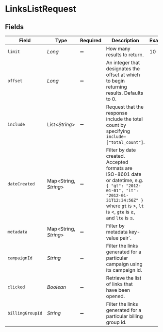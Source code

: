 # LinksListRequest


## Fields

| Field                                                                                                                                                                                       | Type                                                                                                                                                                                        | Required                                                                                                                                                                                    | Description                                                                                                                                                                                 | Example                                                                                                                                                                                     |
| ------------------------------------------------------------------------------------------------------------------------------------------------------------------------------------------- | ------------------------------------------------------------------------------------------------------------------------------------------------------------------------------------------- | ------------------------------------------------------------------------------------------------------------------------------------------------------------------------------------------- | ------------------------------------------------------------------------------------------------------------------------------------------------------------------------------------------- | ------------------------------------------------------------------------------------------------------------------------------------------------------------------------------------------- |
| `limit`                                                                                                                                                                                     | *Long*                                                                                                                                                                                      | :heavy_minus_sign:                                                                                                                                                                          | How many results to return.                                                                                                                                                                 | 10                                                                                                                                                                                          |
| `offset`                                                                                                                                                                                    | *Long*                                                                                                                                                                                      | :heavy_minus_sign:                                                                                                                                                                          | An integer that designates the offset at which to begin returning results. Defaults to 0.                                                                                                   |                                                                                                                                                                                             |
| `include`                                                                                                                                                                                   | List<*String*>                                                                                                                                                                              | :heavy_minus_sign:                                                                                                                                                                          | Request that the response include the total count by specifying `include=["total_count"]`.<br/>                                                                                             |                                                                                                                                                                                             |
| `dateCreated`                                                                                                                                                                               | Map<String, *String*>                                                                                                                                                                       | :heavy_minus_sign:                                                                                                                                                                          | Filter by date created. Accepted formats are ISO-8601 date or datetime, e.g. `{ "gt": "2012-01-01", "lt": "2012-01-31T12:34:56Z" }` where `gt` is >, `lt` is <, `gte` is ≥, and `lte` is ≤. |                                                                                                                                                                                             |
| `metadata`                                                                                                                                                                                  | Map<String, *String*>                                                                                                                                                                       | :heavy_minus_sign:                                                                                                                                                                          | Filter by metadata key-value pair`.                                                                                                                                                         |                                                                                                                                                                                             |
| `campaignId`                                                                                                                                                                                | *String*                                                                                                                                                                                    | :heavy_minus_sign:                                                                                                                                                                          | Filter the links generated for a particular campaign using its campaign id.                                                                                                                 |                                                                                                                                                                                             |
| `clicked`                                                                                                                                                                                   | *Boolean*                                                                                                                                                                                   | :heavy_minus_sign:                                                                                                                                                                          | Retrieve the list of links that have been opened.                                                                                                                                           |                                                                                                                                                                                             |
| `billingGroupId`                                                                                                                                                                            | *String*                                                                                                                                                                                    | :heavy_minus_sign:                                                                                                                                                                          | Filter the links generated for a particular billing group id.                                                                                                                               |                                                                                                                                                                                             |